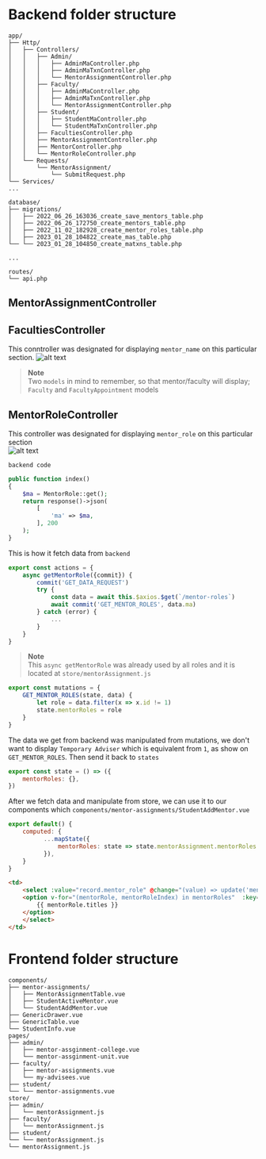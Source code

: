 # Backend folder structure

```shell
app/
├── Http/
│   ├── Controllers/
│   │   ├── Admin/
│   │   │   ├── AdminMaController.php
│   │   │   ├── AdminMaTxnController.php
│   │   │   └── MentorAssignmentController.php
│   │   ├── Faculty/
│   │   │   ├── AdminMaController.php
│   │   │   ├── AdminMaTxnController.php
│   │   │   └── MentorAssignmentController.php
│   │   ├── Student/
│   │   │   ├── StudentMaController.php
│   │   │   └── StudentMaTxnController.php
│   │   ├── FacultiesController.php
│   │   ├── MentorAssignmentController.php
│   │   ├── MentorController.php
│   │   └── MentorRoleController.php
│   └── Requests/
│       └── MentorAssignment/
│           └── SubmitRequest.php
└── Services/
...

database/
├── migrations/
│   ├── 2022_06_26_163036_create_save_mentors_table.php
│   ├── 2022_06_26_172750_create_mentors_table.php
│   ├── 2022_11_02_182928_create_mentor_roles_table.php
│   ├── 2023_01_28_104822_create_mas_table.php
└── └── 2023_01_28_104850_create_matxns_table.php

...

routes/
└── api.php
```

<!-- ## AdminMaController.php

'Ma' stands for MentorAssignment; inside this controller we have this `index` and `update` :

```php
public function index(Request $request, TagProcessor $tagProcessor)
{
    $request->merge(['access_permission' => 'tags']);
    $ma = Ma::filter($request, $tagProcessor);
    
    if($request->has('items')) {
        $ma = $ma->paginate($request->items);
    } else {
        $ma = $ma->get();
    }
    
    return response()->json([
        'ma' => $ma
    ],200);
}
``` -->


## MentorAssignmentController


## FacultiesController
This conntroller was designated for displaying `mentor_name` on this particular section. 
![alt text](https://github.com/Jicoy/amis-docs/blob/main/assets/mentor-assignment/Screenshot-2023-02-19-100353.png)

> **Note**  
> Two `models` in mind to remember, so that mentor/faculty will display; `Faculty` and `FacultyAppointment` models



## MentorRoleController
This controller was designated for displaying `mentor_role` on this particular section  
![alt text](https://github.com/Jicoy/amis-docs/blob/main/assets/mentor-assignment/Screenshot-2023-02-18-223518.png)

`backend code`
```php
public function index()
{
    $ma = MentorRole::get();
    return response()->json(
        [
            'ma' => $ma,
        ], 200
    );
}
```
This is how it fetch data from `backend`

```javascript
export const actions = {
    async getMentorRole({commit}) {
        commit('GET_DATA_REQUEST')
        try {
            const data = await this.$axios.$get(`/mentor-roles`)
            await commit('GET_MENTOR_ROLES', data.ma)
        } catch (error) {
            ...
        }
    }
}
```
> **Note**  
> This `async getMentorRole` was already used by all roles and it is located at `store/mentorAssignment.js`

```javascript
export const mutations = {
    GET_MENTOR_ROLES(state, data) {
        let role = data.filter(x => x.id != 1)
        state.mentorRoles = role
    }
}
```
The data we get from backend was manipulated from mutations, we don't want to display `Temporary Adviser` which is equivalent from `1`, as show on `GET_MENTOR_ROLES`. Then send it back to `states`
```javascript
export const state = () => ({
    mentorRoles: {},
})
```
After we fetch data and manipulate from store, we can use it to our components which `components/mentor-assignments/StudentAddMentor.vue`
```javascript
export default() {
    computed: {
          ...mapState({
              mentorRoles: state => state.mentorAssignment.mentorRoles
          }),
    }
}
```

```html
<td>
    <select :value="record.mentor_role" @change="(value) => update('mentor_role', record.id, value)" class="text-md border border-gray-400 rounded p-1">
    <option v-for="(mentorRole, mentorRoleIndex) in mentorRoles"  :key="mentorRoleIndex" :value="mentorRole.id">
        {{ mentorRole.titles }}
    </option>
    </select>
</td>
```



# Frontend folder structure

```shell
components/
├── mentor-assignments/
│   ├── MentorAssignmentTable.vue
│   ├── StudentActiveMentor.vue
│   └── StudentAddMentor.vue
├── GenericDrawer.vue  
├── GenericTable.vue  
└── StudentInfo.vue  
pages/
├── admin/
│   ├── mentor-assginment-college.vue
│   └── mentor-assginment-unit.vue
├── faculty/
│   ├── mentor-assignments.vue
│   └── my-advisees.vue
├── student/
└── └── mentor-assignments.vue
store/
├── admin/
│   └── mentorAssignment.js
├── faculty/
│   └── mentorAssignment.js
├── student/
└── └── mentorAssignment.js
└── mentorAssignment.js
```

